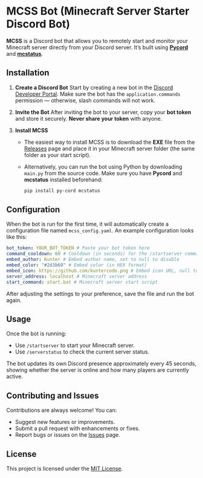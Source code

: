 # MCSS Bot (Minecraft Server Starter Discord Bot)

**MCSS** is a Discord bot that allows you to remotely start and monitor your Minecraft server directly from your Discord server.
It’s built using **[Pycord](https://docs.pycord.dev/)** and **[mcstatus](https://pypi.org/project/mcstatus/)**.

## Installation

1. **Create a Discord Bot**
   Start by creating a new bot in the [Discord Developer Portal](https://guide.pycord.dev/getting-started/creating-your-first-bot).
   Make sure the bot has the `application.commands` permission — otherwise, slash commands will not work.

2. **Invite the Bot**
   After inviting the bot to your server, copy your **bot token** and store it securely. **Never share your token** with anyone.

3. **Install MCSS**

   - The easiest way to install MCSS is to download the **EXE** file from the [Releases](../../releases) page and place it in your Minecraft server folder (the same folder as your start script).
   - Alternatively, you can run the bot using Python by downloading `main.py` from the source code.
     Make sure you have **Pycord** and **mcstatus** installed beforehand:

     ```bash
     pip install py-cord mcstatus
     ```

## Configuration

When the bot is run for the first time, it will automatically create a configuration file named `mcss_config.yaml`.
An example configuration looks like this:

```yaml
bot_token: YOUR_BOT_TOKEN # Paste your bot token here
command_cooldown: 60 # Cooldown (in seconds) for the /startserver command
embed_author: Kunter # Embed author name, set to null to disable
embed_color: "#2d3b60" # Embed color (in HEX format)
embed_icon: https://github.com/kuntercode.png # Embed icon URL, null to disable
server_address: localhost # Minecraft server address
start_command: start.bat # Minecraft server start script
```

After adjusting the settings to your preference, save the file and run the bot again.

## Usage

Once the bot is running:

- Use `/startserver` to start your Minecraft server.
- Use `/serverstatus` to check the current server status.

The bot updates its own Discord presence approximately every 45 seconds, showing whether the server is online and how many players are currently active.

## Contributing and Issues

Contributions are always welcome!
You can:

- Suggest new features or improvements.
- Submit a pull request with enhancements or fixes.
- Report bugs or issues on the [Issues](../../issues) page.

## License

This project is licensed under the [MIT License](LICENSE).
